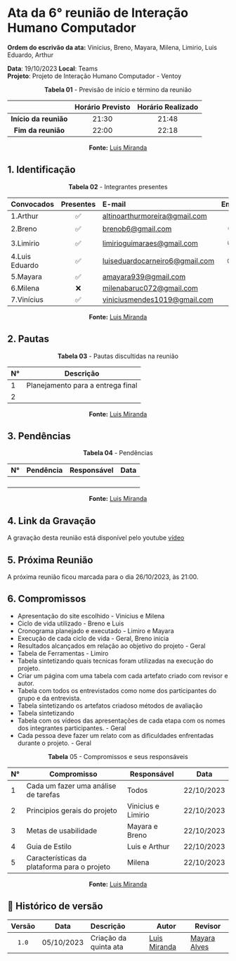 # Ata da  6° reunião de Interação Humano Computador

**Ordem do escrivão da ata:** Vinícius, Breno, Mayara, Milena, Limirio, Luis Eduardo,
Arthur

**Data**:   19/10/2023 **Local**: Teams <br>
**Projeto**: Projeto de Interação Humano Computador - Ventoy <br>

<center>

**Tabela 01** - Previsão de início e término da reunião

|   | Horário Previsto | Horário Realizado |
|:-:| :-: | :-: |
|**Início da reunião**| 21:30 | 21:48 |
|**Fim da reunião**| 22:00 | 22:18 |

**Fonte:** [Luis Miranda](https://github.com/LuisMiranda10)

</center>


## 1. Identificação

<center>

**Tabela 02** - Integrantes presentes

| Convocados    | Presentes         | E-mail                        | Emoji |
| ---           | :---:             | :--                           | :---: |
| 1.Arthur      |:white_check_mark: |altinoarthurmoreira@gmail.com  |:space_invader:|
| 2.Breno       |:white_check_mark: |brenob6@gmail.com              |:coffee:       |
| 3.Limirio     |:white_check_mark: |limirioguimaraes@gmail.com     |:thumbsup:     |
| 4.Luis Eduardo|:white_check_mark: |luiseduardocarneiro6@gmail.com |:sunglasses:   |
| 5.Mayara      |:white_check_mark: |amayara939@gmail.com           |:fist:         |
| 6.Milena      |:x:                |milenabaruc072@gmail.com       |:fairy:        |
| 7.Vinícius    |:white_check_mark: |viniciusmendes1019@gmail.com   |:cold_face:    |

**Fonte:** [Luis Miranda](https://github.com/LuisMiranda10)

</center>

## 2. Pautas

<center>
  
**Tabela 03** - Pautas discultidas na reunião

| **N°** | **Descrição**|
|---|-----------------|
| 1 | Planejamento para a entrega final |
| 2 |  |

**Fonte:** [Luis Miranda](https://github.com/LuisMiranda10)


</center>

## 3. Pendências

<center>

**Tabela 04** - Pendências

| **N°** | **Pendência** | **Responsável** | **Data** |
|--------|---------------|-----------------|----------|
|        |               |                 |          |
|        |               |                 |          |
|        |               |                 |          |
|        |               |                 |          |

**Fonte:** [Luis Miranda](https://github.com/LuisMiranda10)

</center>

## 4. Link da Gravação
A gravação desta reunião está disponível pelo youtube [vídeo](https://youtu.be/mWS_fmdINPI)

## 5. Próxima Reunião

A próxima reunião ficou marcada para o dia 26/10/2023, às 21:00.

## 6. Compromissos

- Apresentação do site escolhido - Vinicius e Milena
- Ciclo de vida utilizado - Breno e Luis
- Cronograma planejado e executado - Limiro e Mayara
- Execução de cada ciclo de vida - Geral, Breno inicia
- Resultados alcançados em relação ao objetivo do projeto - Geral
- Tabela de Ferramentas - Limiro 
- Tabela sintetizando quais tecnicas foram utilizadas na execução do projeto.
- Criar um página com uma tabela com cada artefato criado com revisor e autor.
- Tabela com todos os entrevistados como nome dos participantes do grupo e da entrevista.
- Tabela sintetizando os artefatos criadoso métodos de avaliação
- Tabela sintetizando 
- Tabela com os vídeos das apresentações de cada etapa com os nomes dos integrantes participantes. - Geral
- Cada pessoa deve fazer um relato com as dificuldades enfrentadas durante o projeto. - Geral


<center>

**Tabela** 05 - Compromissos e seus responsáveis

|**N°** | **Compromisso**                               | **Responsável**   | **Data**  |
|------ |-------------------------------------          |------------------ |-----------|
| 1     | Cada um fazer uma análise de tarefas                          | Todos             | 22/10/2023|
| 2     | Principios gerais do projeto                                                                     | Vinicius e Limirio   | 22/10/2023|
| 3     | Metas de usabilidade                                                             | Mayara e Breno           | 22/10/2023|
| 4     | Guia de Estilo                                                                                    | Luis e Arthur    | 22/10/2023|
| 5     | Características da plataforma para o projeto                                                                       | Milena | 22/10/2023|

**Fonte:** [Luis Miranda](https://github.com/LuisMiranda10)

</center>

## 📑 Histórico de versão

| Versão | Data      | Descrição | Autor | Revisor |
| :-:    | :-----:   | :------   | ----  | ------- |
| `1.0`  |05/10/2023 | Criação da quinta ata |[Luis Miranda](https://github.com/LuisMiranda10)|[Mayara Alves](https://github.com/Mayara-tech)
